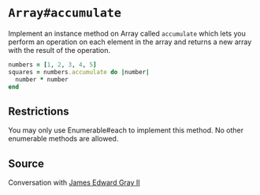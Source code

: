 # `Array#accumulate`

Implement an instance method on Array called `accumulate` which lets you
perform an operation on each element in the array and returns a new array with
the result of the operation.

```ruby
numbers = [1, 2, 3, 4, 5]
squares = numbers.accumulate do |number|
  number * number
end
```

## Restrictions

You may only use Enumerable#each to implement this method. No other enumerable
methods are allowed.

## Source
Conversation with [James Edward Gray II](https://twitter.com/jeg2)

